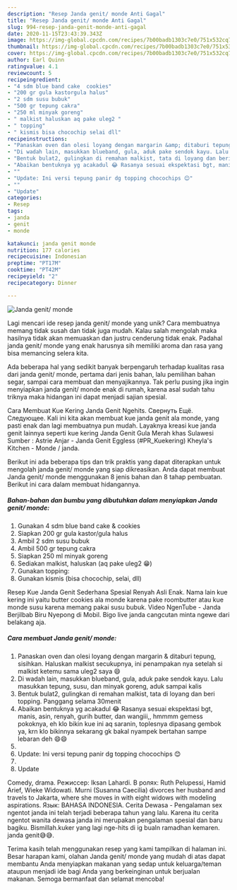```yaml
---
description: "Resep Janda genit/ monde Anti Gagal"
title: "Resep Janda genit/ monde Anti Gagal"
slug: 994-resep-janda-genit-monde-anti-gagal
date: 2020-11-15T23:43:39.343Z
image: https://img-global.cpcdn.com/recipes/7b00badb1303c7e0/751x532cq70/janda-genit-monde-foto-resep-utama.jpg
thumbnail: https://img-global.cpcdn.com/recipes/7b00badb1303c7e0/751x532cq70/janda-genit-monde-foto-resep-utama.jpg
cover: https://img-global.cpcdn.com/recipes/7b00badb1303c7e0/751x532cq70/janda-genit-monde-foto-resep-utama.jpg
author: Earl Quinn
ratingvalue: 4.1
reviewcount: 5
recipeingredient:
- "4 sdm blue band cake  cookies"
- "200 gr gula kastorgula halus"
- "2 sdm susu bubuk"
- "500 gr tepung cakra"
- "250 ml minyak goreng"
- " malkist haluskan aq pake uleg2 "
- " topping"
- " kismis bisa chocochip selai dll"
recipeinstructions:
- "Panaskan oven dan olesi loyang dengan margarin &amp; ditaburi tepung, sisihkan. Haluskan malkist secukupnya, ini penampakan nya setelah si malkist ketemu sama uleg2 saya 😄"
- "Di wadah lain, masukkan blueband, gula, aduk pake sendok kayu. Lalu masukkan tepung, susu, dan minyak goreng, aduk sampai kalis"
- "Bentuk bulat2, gulingkan di remahan malkist, tata di loyang dan beri topping. Panggang selama 30menit"
- "Abaikan bentuknya yg acakadul 😂 Rasanya sesuai ekspektasi bgt, manis, asin, renyah, gurih butter, dan wangiii,, hmmmm gemess pokoknya, eh klo bikin kue ini aq saranin, toplesnya dipasang gembok ya, krn klo bikinnya sekarang gk bakal nyampek bertahan sampe lebaran deh 😄😄"
- ""
- "Update: Ini versi tepung panir dg topping chocochips 😊"
- ""
- "Update"
categories:
- Resep
tags:
- janda
- genit
- monde

katakunci: janda genit monde 
nutrition: 177 calories
recipecuisine: Indonesian
preptime: "PT17M"
cooktime: "PT42M"
recipeyield: "2"
recipecategory: Dinner

---
```



![Janda genit/ monde](https://img-global.cpcdn.com/recipes/7b00badb1303c7e0/751x532cq70/janda-genit-monde-foto-resep-utama.jpg)

Lagi mencari ide resep janda genit/ monde yang unik? Cara membuatnya memang tidak susah dan tidak juga mudah. Kalau salah mengolah maka hasilnya tidak akan memuaskan dan justru cenderung tidak enak. Padahal janda genit/ monde yang enak harusnya sih memiliki aroma dan rasa yang bisa memancing selera kita.

Ada beberapa hal yang sedikit banyak berpengaruh terhadap kualitas rasa dari janda genit/ monde, pertama dari jenis bahan, lalu pemilihan bahan segar, sampai cara membuat dan menyajikannya. Tak perlu pusing jika ingin menyiapkan janda genit/ monde enak di rumah, karena asal sudah tahu triknya maka hidangan ini dapat menjadi sajian spesial.

Cara Membuat Kue Kering Janda Genit Ngehits. Свернуть Ещё. Следующее. Kali ini kita akan membuat kue janda genit ala monde, yang pasti enak dan lagi membuatnya pun mudah. Layaknya kreasi kue janda genit lainnya seperti kue kering Janda Genit Gula Merah khas Sulawesi Sumber : Astrie Anjar - Janda Genit Eggless (#PR_Kuekering) Kheyla&#39;s Kitchen - Monde / janda.


Berikut ini ada beberapa tips dan trik praktis yang dapat diterapkan untuk mengolah janda genit/ monde yang siap dikreasikan. Anda dapat membuat Janda genit/ monde menggunakan 8 jenis bahan dan 8 tahap pembuatan. Berikut ini cara dalam membuat hidangannya.

<!--inarticleads1-->

##### Bahan-bahan dan bumbu yang dibutuhkan dalam menyiapkan Janda genit/ monde:

1. Gunakan 4 sdm blue band cake &amp; cookies
1. Siapkan 200 gr gula kastor/gula halus
1. Ambil 2 sdm susu bubuk
1. Ambil 500 gr tepung cakra
1. Siapkan 250 ml minyak goreng
1. Sediakan  malkist, haluskan (aq pake uleg2 😁)
1. Gunakan  topping:
1. Gunakan  kismis (bisa chocochip, selai, dll)


Resep Kue Janda Genit Sederhana Spesial Renyah Asli Enak. Nama lain kue kering ini yaitu butter cookies ala monde karena pake roombutter atau kue monde susu karena memang pakai susu bubuk. Video NgenTube - Janda Berjilbab Biru Nyepong di Mobil. Bigo live janda cangcutan minta ngewe dari belakang aja. 

<!--inarticleads2-->

##### Cara membuat Janda genit/ monde:

1. Panaskan oven dan olesi loyang dengan margarin &amp; ditaburi tepung, sisihkan. Haluskan malkist secukupnya, ini penampakan nya setelah si malkist ketemu sama uleg2 saya 😄
1. Di wadah lain, masukkan blueband, gula, aduk pake sendok kayu. Lalu masukkan tepung, susu, dan minyak goreng, aduk sampai kalis
1. Bentuk bulat2, gulingkan di remahan malkist, tata di loyang dan beri topping. Panggang selama 30menit
1. Abaikan bentuknya yg acakadul 😂 Rasanya sesuai ekspektasi bgt, manis, asin, renyah, gurih butter, dan wangiii,, hmmmm gemess pokoknya, eh klo bikin kue ini aq saranin, toplesnya dipasang gembok ya, krn klo bikinnya sekarang gk bakal nyampek bertahan sampe lebaran deh 😄😄
1. 
1. Update: Ini versi tepung panir dg topping chocochips 😊
1. 
1. Update


Comedy, drama. Режиссер: Iksan Lahardi. В ролях: Ruth Pelupessi, Hamid Arief, Wieke Widowati. Murni (Susanna Caecilia) divorces her husband and travels to Jakarta, where she moves in with eight widows with modeling aspirations. Язык: BAHASA INDONESIA. Cerita Dewasa - Pengalaman sex ngentot janda ini telah terjadi beberapa tahun yang lalu. Karena itu cerita ngentot wanita dewasa janda ini merupakan pengalaman spesial dan baru bagiku. Bismillah.kuker yang lagi nge-hits di ig bualn ramadhan kemaren. janda genit😅😅. 

Terima kasih telah menggunakan resep yang kami tampilkan di halaman ini. Besar harapan kami, olahan Janda genit/ monde yang mudah di atas dapat membantu Anda menyiapkan makanan yang sedap untuk keluarga/teman ataupun menjadi ide bagi Anda yang berkeinginan untuk berjualan makanan. Semoga bermanfaat dan selamat mencoba!
